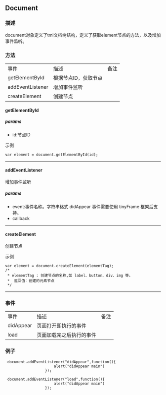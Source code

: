 ## Document

### 描述

document对象定义了tml文档树结构，定义了获取element节点的方法，以及增加事件监听。

### 方法
 
<table class="table table-bordered table-striped table-condensed">
   <tr>
      <td>事件</td>
      <td>描述</td>
      <td>备注</td>
   </tr>
   <tr>
      <td>getElementById</td>
      <td>根据节点ID，获取节点</td>
      <td></td>
   </tr>
   <tr>
      <td>addEventListener</td>
      <td>增加事件监听</td>
      <td></td>
   </tr>
   <tr>
      <td>createElement</td>
      <td>创建节点</td>
      <td></td>
   </tr>
</table>

#### getElementById

##### params

* id:节点ID


示例

    var element = document.getElementById(id);

***
#### addEventListener
增加事件监听

##### params

* event:事件名称。字符串格式
  didAppear 事件需要使用 tinyFrame 框架后支持。
* callback

***
#### createElement

创建节点

示例

    var element = document.createElement(elementTag);
    /*
     * elementTag : 创建节点的名称,如 label、button、div、img 等。
     * 	返回值：创建的元素节点
     */

***

### 事件
 
<table class="table table-bordered table-striped table-condensed">
   <tr>
      <td>事件</td>
      <td>描述</td>
      <td>备注</td>
   </tr>
   <tr>
      <td>didAppear</td>
      <td>页面打开即执行的事件</td>
      <td></td>
   </tr>
   <tr>
      <td>load</td>
      <td>页面加载完之后执行的事件</td>
      <td></td>
   </tr>
</table>

### 例子
                          
     document.addEventListener("didAppear",function(){
                          alert("didAppear main")
                      }); 

     document.addEventListener("load",function(){
                          alert("didAppear main")
                      });



